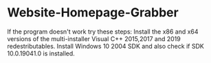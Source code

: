 # Website-Homepage-Grabber
If the program doesn't work try these steps:
Install the x86 and x64 versions of the multi-installer Visual C++ 2015,2017 and 2019 redestributables.
Install Windows 10 2004 SDK and also check if SDK 10.0.19041.0 is installed.

